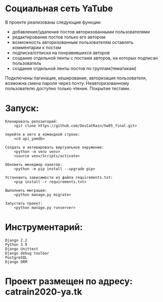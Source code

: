 # Социальная сеть YaTube

В проекте реализованы следующие функции:

- добавление/удаление постов авторизованными пользователями
- редактирование постов только его автором
- возможность авторизованным пользователям оставлять комментарии к постам
- подписка/отписка на понравившихся авторов
- создание отдельной ленты с постами авторов, на которых подписан пользователь
- создание отдельной ленты постов по группам(тематикам)


Подключены пагинация, кеширование, авторизация пользователя, возможна смена пароля через почту.
Неавторизованному пользователю доступно только чтение.
Покрытие тестами.


# Запуск:
    Клонировать репозиторий:
        <git clone https://github.com/DevCatRain/hw05_final.git>
    
    перейти в него в командной строке:
        <cd api_yamdb>

    Cоздать и активировать виртуальное окружение:
        <python -m venv venv>
        <source venv/Scripts/activate>
    
    Обновить менеджер пакетов:
        <python -m pip install --upgrade pip>

    Установить зависимости из файла requirements.txt:
        <pip install -r requirements.txt>

    Выполнить миграции:
        <python manage.py migrate>

    Запустить проект:
        <python manage.py runserver>
    

# Инструментарий:

    Django 2.2
    Python 3.9
    Django Unittest
    Django debug toolbar
    PostgreSQL
    Django ORM

# Проект размещен по адресу: catrain2020-ya.tk

